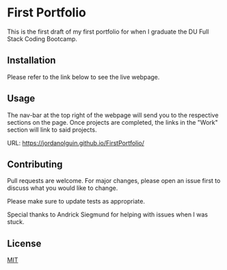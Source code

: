 # First Portfolio

This is the first draft of my first portfolio for when I graduate the DU Full Stack Coding Bootcamp.

## Installation

Please refer to the link below to see the live webpage.

## Usage

The nav-bar at the top right of the webpage will send you to the respective sections on the page. Once projects are completed, the links in the "Work" section will link to said projects.

URL: https://jordanolguin.github.io/FirstPortfolio/

## Contributing

Pull requests are welcome. For major changes, please open an issue first to discuss what you would like to change.

Please make sure to update tests as appropriate.

Special thanks to Andrick Siegmund for helping with issues when I was stuck.

## License

[MIT](https://choosealicense.com/licenses/mit/)

